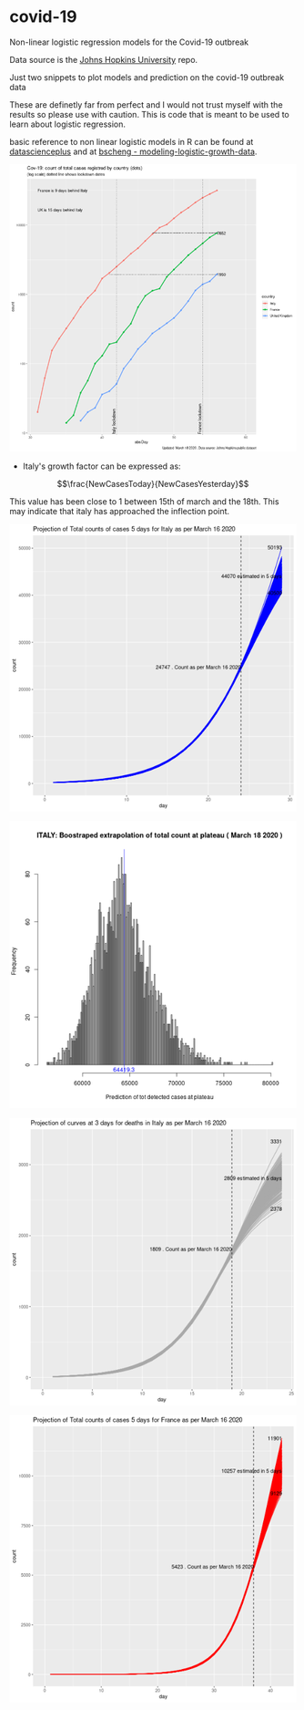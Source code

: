 # covid-19
Non-linear logistic regression models for the Covid-19 outbreak

Data source is the [Johns Hopkins University](https://github.com/CSSEGISandData/COVID-19) repo.

Just two snippets to plot models and prediction on the covid-19 outbreak data

These are definetly far from perfect and I would not trust myself with the results so please use with caution. This is code that is meant to be used to learn about logistic regression.

basic reference to non linear logistic models in R can be found at [datascienceplus](https://datascienceplus.com/first-steps-with-non-linear-regression-in-r/) and at [bscheng - modeling-logistic-growth-data](https://bscheng.com/2014/05/07/modeling-logistic-growth-data-in-r/).

![alt text](https://github.com/artoo-git/covid-19/blob/master/images/Rplot06.png)
* Italy's growth factor can be expressed as: 

$$\frac{NewCasesToday}{NewCasesYesterday}$$ 

This value has been close to 1 between 15th of march and the 18th. This may indicate that italy has approached the inflection point.



![alt text](https://github.com/artoo-git/covid-19/blob/master/images/ITmodel.png)

![alt text](https://github.com/artoo-git/covid-19/blob/master/images/ITplateau.png)

![alt text](https://github.com/artoo-git/covid-19/blob/master/images/ITmodelD.png)


![alt text](https://github.com/artoo-git/covid-19/blob/master/images/FRmodel.png)

